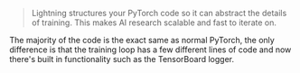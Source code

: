 > Lightning structures your PyTorch code so it can abstract the details of training. This makes AI research scalable and fast to iterate on.

The majority of the code is the exact same as normal PyTorch, the only difference is that the training loop has a few different lines of code and now there's built in functionality such as the TensorBoard logger.